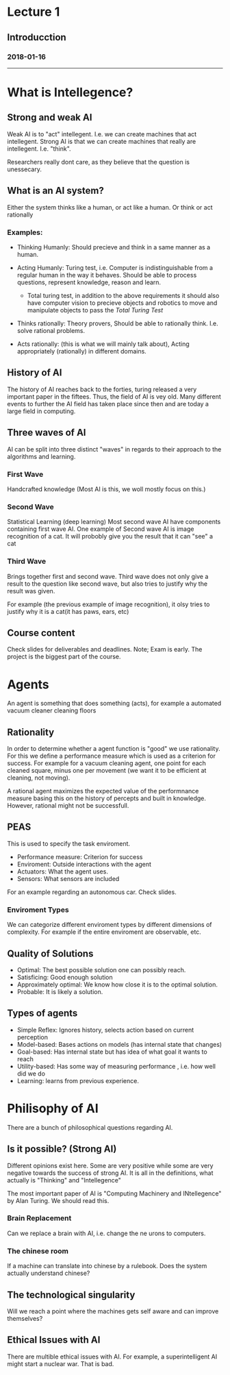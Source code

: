 # Lecture 1
## Introducction
### 2018-01-16
---
# What is Intellegence?

## Strong and weak AI
Weak AI is to "act" intellegent. I.e. we can create machines that act intellegent.
Strong AI is that we can create machines that really are intellegent. I.e. "think".

Researchers really dont care, as they believe that the question is unessecary. 

## What is an AI system? 
Either the system thinks like a human, or act like a human. Or think or act rationally 

### Examples:
* Thinking Humanly: Should precieve and think in a same manner as a human. 


* Acting Humanly: Turing test, i.e. Computer is indistinguishable from a regular human in the way it behaves. Should be able to process questions, represent knowledge, reason and learn.
	- Total turing test, in addition to the above requirements it should also have computer vision to precieve objects and robotics to move and manipulate objects to pass the *Total Turing Test* 

* Thinks rationally: Theory provers, Should be able to rationally think. I.e. solve rational problems.

* Acts rationally:  (this is what we will mainly talk about), Acting appropriately (rationally) in different domains. 


## History of AI
The history of AI reaches back to the forties, turing released a very important paper in the fiftees. Thus, the field of AI is vey old. Many different events to further the AI field has taken place since then and are today a large field in computing. 

## Three waves of AI
AI can be split into three distinct "waves" in regards to their approach to the algorithms and learning. 

### First Wave
Handcrafted knowledge (Most AI is this, we woll mostly focus on this.)
### Second Wave
Statistical Learning (deep learning)
Most second wave AI have components containing first wave AI. 
One example of Second wave AI is image recognition of a cat. It will probobly give you the result that it can "see" a cat 

### Third Wave
Brings together first and second wave. Third wave does not only give a result to the question like second wave, but also tries to justify why the result was given. 

For example (the previous example of image recognition), it olsy tries to justify why it is a cat(it has paws, ears, etc)

## Course content
Check slides for deliverables and deadlines. Note; Exam is early. The project is the biggest part of the course.

# Agents 
An agent is something that does something (acts), for example a automated vacuum cleaner cleaning floors
## Rationality
In order to determine whether a agent function is "good" we use rationality. For this we define a performance measure which is used as a criterion for success. For example for a vacuum cleaning agent, one point for each cleaned square, minus one per movement (we want it to be efficient at cleaning, not moving). 

A rational agent maximizes the expected value of the performnance measure basing this on the history of percepts and built in knowledge. However, rational might not be successfull. 

## PEAS
This is used to specify the task enviroment. 
* Performance measure: Criterion for success
* Enviroment: Outside interactions with the agent
* Actuators: What the agent uses.
* Sensors: What sensors are included

For an example regarding an autonomous car. Check slides.

### Enviroment Types
We can categorize different enviroment types by different dimensions of complexity. For example if the entire enviroment are observable, etc.

## Quality of Solutions
* Optimal: The best possible solution one can possibly reach.
* Satisficing: Good enough solution 
* Approximately optimal: We know how close it is to the optimal solution. 
* Probable: It is likely a solution. 

## Types of agents 
* Simple Reflex: Ignores history, selects action based on current perception
* Model-based: Bases actions on models (has internal state that changes)
* Goal-based: Has internal state but has idea of what goal it wants to reach
* Utility-based: Has some way of measuring performance , i.e. how well did we do
* Learning: learns from previous experience.

# Philisophy of AI
There are a bunch of philosophical questions regarding AI.

## Is it possible?  (Strong AI)
Different opinions exist here. Some are very positive while some are very negative towards the success of strong AI. 
It is all in the definitions, what actually is "Thinking" and "Intellegence"

The most important paper of AI is "Computing Machinery and INtellegence" by Alan Turing. We should read this. 

### Brain Replacement
Can we replace a brain with AI, i.e. change the ne urons to computers.

### The chinese room
If a machine can translate into chinese by a rulebook. Does the system actually understand chinese? 

## The technological singularity
Will we reach a point where the machines gets self aware and can improve themselves? 

## Ethical Issues with AI
There are multible ethical issues with AI. For example, a superintelligent AI might start a nuclear war. That is bad.


